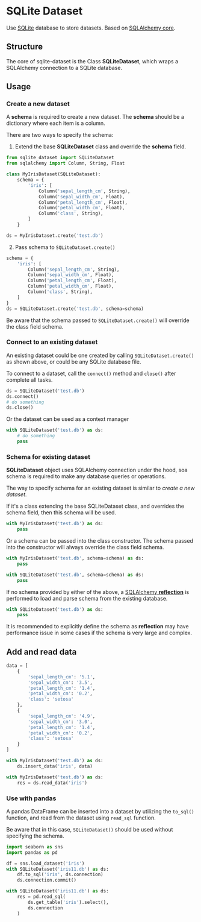 # SQLite Dataset

Use [SQLite](https://sqlite.org/index.html) database to store datasets. Based on [SQLAlchemy core](https://docs.sqlalchemy.org/en/20/core/).

## Structure

The core of sqlite-dataset is the Class **SQLiteDataset**, which wraps a SQLAlchemy connection to a SQLite database.

## Usage

### Create a new dataset

A **schema** is required to create a new dataset. The **schema** should be a dictionary where each item is a column.

There are two ways to specify the schema:

1. Extend the base **SQLiteDataset** class and override the **schema** field.

```python
from sqlite_dataset import SQLiteDataset
from sqlalchemy import Column, String, Float

class MyIrisDataset(SQLiteDataset):
    schema = {
        'iris': [
            Column('sepal_length_cm', String),
            Column('sepal_width_cm', Float),
            Column('petal_length_cm', Float),
            Column('petal_width_cm', Float),
            Column('class', String),
        ]
    }

ds = MyIrisDataset.create('test.db')
```

2. Pass schema to `SQLiteDataset.create()`

```python
schema = {
    'iris': [
        Column('sepal_length_cm', String),
        Column('sepal_width_cm', Float),
        Column('petal_length_cm', Float),
        Column('petal_width_cm', Float),
        Column('class', String),
    ]
}
ds = SQLiteDataset.create('test.db', schema=schema)
```

Be aware that the schema passed to `SQLiteDataset.create()` will override the class field schema.

### Connect to an existing dataset

An existing dataset could be one created by calling `SQLiteDataset.create()` as shown above, or could be any SQLite database file.

To connect to a dataset, call the `connect()` method and `close()` after complete all tasks.

```python
ds = SQLiteDataset('test.db')
ds.connect()
# do something
ds.close()
```

Or the dataset can be used as a context manager

```python
with SQLiteDataset('test.db') as ds:
    # do something
    pass
```

### Schema for existing dataset

**SQLiteDataset** object uses SQLAlchemy connection under the hood, soa schema is required to make any database queries or operations.

The way to specify schema for an existing dataset is similar to *create a new dataset*.

If it's a class extending the base SQLiteDataset class, and overrides the schema field, then this schema will be used.

```python
with MyIrisDataset('test.db') as ds:
    pass
```

Or a schema can be passed into the class constructor. The schema passed into the constructor will always override the class field schema.

```python
with MyIrisDataset('test.db', schema=schema) as ds:
    pass

with SQLiteDataset('test.db', schema=schema) as ds:
    pass
```

If no schema provided by either of the above, a [SQLAlchemy **reflection**](https://docs.sqlalchemy.org/en/13/core/reflection.html) is performed to load and parse schema from the existing database.

```python
with SQLiteDataset('test.db') as ds:
    pass
```

It is recommended to explicitly define the schema as **reflection** may have performance issue in some cases if the schema is very large and complex.

## Add and read data

```python
data = [
    {
        'sepal_length_cm': '5.1',
        'sepal_width_cm': '3.5',
        'petal_length_cm': '1.4',
        'petal_width_cm': '0.2',
        'class': 'setosa'
    },
    {
        'sepal_length_cm': '4.9',
        'sepal_width_cm': '3.0',
        'petal_length_cm': '1.4',
        'petal_width_cm': '0.2',
        'class': 'setosa'
    }
]

with MyIrisDataset('test.db') as ds:
    ds.insert_data('iris', data)
```

```python
with MyIrisDataset('test.db') as ds:
    res = ds.read_data('iris')
```


### Use with pandas

A pandas DataFrame can be inserted into a dataset by utilizing the `to_sql()` function, and read from the dataset using `read_sql` function.

Be aware that in this case, `SQLiteDataset()` should be used without specifying the schema.

```python
import seaborn as sns
import pandas as pd

df = sns.load_dataset('iris')
with SQLiteDataset('iris11.db') as ds:
    df.to_sql('iris', ds.connection)
    ds.connection.commit()
```

```python
with SQLiteDataset('iris11.db') as ds:
    res = pd.read_sql(
        ds.get_table('iris').select(),
        ds.connection
    )
```